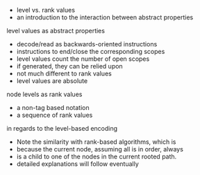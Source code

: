 
- level vs. rank values
- an introduction to the interaction between abstract properties

level values as abstract properties
- decode/read as backwards-oriented instructions
- instructions to end/close the corresponding scopes
- level values count the number of open scopes
- if generated, they can be relied upon
- not much different to rank values
- level values are absolute

node levels as rank values
- a non-tag based notation
- a sequence of rank values

in regards to the level-based encoding
- Note the similarity with rank-based algorithms, which is
- because the current node, assuming all is in order, always
- is a child to one of the nodes in the current rooted path.
- detailed explanations will follow eventually
